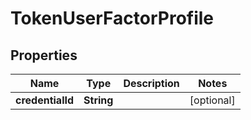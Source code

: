 

# TokenUserFactorProfile


## Properties

| Name | Type | Description | Notes |
|------------ | ------------- | ------------- | -------------|
|**credentialId** | **String** |  |  [optional] |



